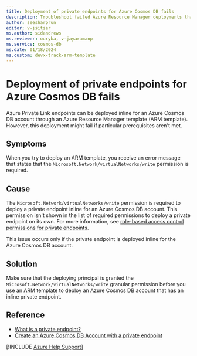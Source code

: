 ```yaml
---
title: Deployment of private endpoints for Azure Cosmos DB fails
description: Troubleshoot failed Azure Resource Manager deployments that are related to private endpoints created inline for Azure Cosmos DB accounts.
author: seesharprun
editor: v-jsitser
ms.author: sidandrews
ms.reviewer: ouryba, v-jayaramanp
ms.service: cosmos-db
ms.date: 01/18/2024
ms.custom: devx-track-arm-template
---
```


# Deployment of private endpoints for Azure Cosmos DB fails

Azure Private Link endpoints can be deployed inline for an Azure Cosmos DB account through an Azure Resource Manager template (ARM template). However, this deployment might fail if particular prerequisites aren't met.

## Symptoms

When you try to deploy an ARM template, you receive an error message that states that the `Microsoft.Network/virtualNetworks/write` permission is required.

## Cause

The `Microsoft.Network/virtualNetworks/write` permission is required to deploy a private endpoint inline for an Azure Cosmos DB account. This permission isn't shown in the list of required permissions to deploy a private endpoint on its own. For more information, see [role-based access control permissions for private endpoints](/azure/private-link/rbac-permissions#private-endpoint).

This issue occurs only if the private endpoint is deployed inline for the Azure Cosmos DB account.

## Solution

Make sure that the deploying principal is granted the `Microsoft.Network/virtualNetworks/write` granular permission before you use an ARM template to deploy an Azure Cosmos DB account that has an inline private endpoint.

## Reference

- [What is a private endpoint?](/azure/private-link/private-endpoint-overview)
- [Create an Azure Cosmos DB Account with a private endpoint](/samples/azure/azure-quickstart-templates/cosmosdb-private-endpoint/)

[!INCLUDE [Azure Help Support](../../includes/azure-help-support.md)]
